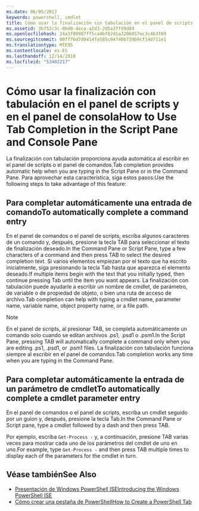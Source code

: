 ```yaml
---
ms.date: 06/05/2017
keywords: powershell, cmdlet
title: Cómo usar la finalización con tabulación en el panel de scripts y en el panel de consola
ms.assetid: 3b752c3c-0bd0-4eca-a2d3-2d5a37fd9d84
ms.openlocfilehash: 24a3f00987ff5ca4bf82d1a3206857ec3c4b3f09
ms.sourcegitcommit: 00ff76d7d9414fe585c04740b739b9cf14d711e1
ms.translationtype: MTE95
ms.contentlocale: es-ES
ms.lasthandoff: 12/14/2018
ms.locfileid: "53402217"
---
```

# <a name="how-to-use-tab-completion-in-the-script-pane-and-console-pane"></a><span data-ttu-id="374eb-103">Cómo usar la finalización con tabulación en el panel de scripts y en el panel de consola</span><span class="sxs-lookup"><span data-stu-id="374eb-103">How to Use Tab Completion in the Script Pane and Console Pane</span></span>

<span data-ttu-id="374eb-104">La finalización con tabulación proporciona ayuda automática al escribir en el panel de scripts o el panel de comandos.</span><span class="sxs-lookup"><span data-stu-id="374eb-104">Tab completion provides automatic help when you are typing in the Script Pane or in the Command Pane.</span></span> <span data-ttu-id="374eb-105">Para aprovechar esta característica, siga estos pasos:</span><span class="sxs-lookup"><span data-stu-id="374eb-105">Use the following steps to take advantage of this feature:</span></span>

## <a name="to-automatically-complete-a-command-entry"></a><span data-ttu-id="374eb-106">Para completar automáticamente una entrada de comando</span><span class="sxs-lookup"><span data-stu-id="374eb-106">To automatically complete a command entry</span></span>

<span data-ttu-id="374eb-107">En el panel de comandos o el panel de scripts, escriba algunos caracteres de un comando y, después, presione la tecla TAB para seleccionar el texto de finalización deseado.</span><span class="sxs-lookup"><span data-stu-id="374eb-107">In the Command Pane or Script Pane, type a few characters of a command and then press TAB to select the desired completion text.</span></span> <span data-ttu-id="374eb-108">Si varios elementos empiezan por el texto que ha escrito inicialmente, siga presionando la tecla Tab hasta que aparezca el elemento deseado.</span><span class="sxs-lookup"><span data-stu-id="374eb-108">If multiple items begin with the text that you initially typed, then continue pressing Tab until the item you want appears.</span></span> <span data-ttu-id="374eb-109">La finalización con tabulación puede ayudarle a escribir un nombre de cmdlet, de parámetro, de variable o de propiedad de objeto, o bien una ruta de acceso de archivo.</span><span class="sxs-lookup"><span data-stu-id="374eb-109">Tab completion can help with typing a cmdlet name, parameter name, variable name, object property name, or a file path.</span></span>

> [!NOTE]
> <span data-ttu-id="374eb-110">En el panel de scripts, al presionar TAB, se completa automáticamente un comando solo cuando se editan archivos .ps1, .psd1 o .psm1.</span><span class="sxs-lookup"><span data-stu-id="374eb-110">In the Script Pane, pressing TAB will automatically complete a command only when you are editing .ps1, .psd1, or .psm1 files.</span></span> <span data-ttu-id="374eb-111">La finalización con tabulación funciona siempre al escribir en el panel de comandos.</span><span class="sxs-lookup"><span data-stu-id="374eb-111">Tab completion works any time when you are typing in the Command Pane.</span></span>

## <a name="to-automatically-complete-a-cmdlet-parameter-entry"></a><span data-ttu-id="374eb-112">Para completar automáticamente la entrada de un parámetro de cmdlet</span><span class="sxs-lookup"><span data-stu-id="374eb-112">To automatically complete a cmdlet parameter entry</span></span>

<span data-ttu-id="374eb-113">En el panel de comandos o el panel de scripts, escriba un cmdlet seguido por un guion y, después, presione la tecla Tab.</span><span class="sxs-lookup"><span data-stu-id="374eb-113">In the Command Pane or Script pane, type a cmdlet followed by a dash and then press TAB.</span></span>

<span data-ttu-id="374eb-114">Por ejemplo, escriba `Get-Process -` y, a continuación, presione TAB varias veces para mostrar cada uno de los parámetros del cmdlet de uno en uno.</span><span class="sxs-lookup"><span data-stu-id="374eb-114">For example, type `Get-Process -` and then press TAB multiple times to display each of the parameters for the cmdlet in turn.</span></span>

## <a name="see-also"></a><span data-ttu-id="374eb-115">Véase también</span><span class="sxs-lookup"><span data-stu-id="374eb-115">See Also</span></span>

- [<span data-ttu-id="374eb-116">Presentación de Windows PowerShell ISE</span><span class="sxs-lookup"><span data-stu-id="374eb-116">Introducing the Windows PowerShell ISE</span></span>](Introducing-the-Windows-PowerShell-ISE.md)
- [<span data-ttu-id="374eb-117">Cómo crear una pestaña de PowerShell</span><span class="sxs-lookup"><span data-stu-id="374eb-117">How to Create a PowerShell Tab</span></span>](How-to-Create-a-PowerShell-Tab-in-Windows-PowerShell-ISE.md)
